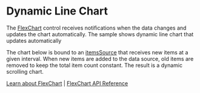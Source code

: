 Dynamic Line Chart
======================

The [FlexChart](https://www.grapecity.com/wijmo/api/classes/wijmo_chart.flexchart.html) control receives notifications when the data changes and updates the chart automatically. The sample shows dynamic line chart that updates automatically

The chart below is bound to an [itemsSource](https://www.grapecity.com/wijmo/api/classes/wijmo_chart.flexchart.html#itemssource) that receives new items at a given interval. When new items are added to the data source, old items are removed to keep the total item count constant. The result is a dynamic scrolling chart.

[Learn about FlexChart](https://www.grapecity.com/wijmo-flexchart) | [FlexChart API Reference](https://www.grapecity.com/wijmo/api/classes/wijmo_chart.flexchart.html)